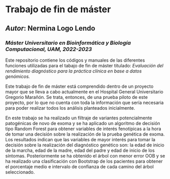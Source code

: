 # Trabajo de fin de máster 

## *Autor*: Nermina Logo Lendo

### *Máster Universitario en Bioinformática y Biología Computacional, UAM, 2022-2023*

Este repositorio contiene los códigos y manuales de las diferentes funciones utilizadas para el tabajo de fin de máster titulado: *Evaluación del rendimiento diagnóstico para la práctica clínica en base a datos genómicos.*

Este trabajo de fin de máster está comprendido dentro de un proyecto mayor que se lleva a cabo actualmente en el Hospital General Universitario Gregorio Marañón. Se trata, entonces, de una prueba piloto de este proyecto, por lo que no cuenta con toda la información que sería necesaria para poder realizar todos los análisis planteados inicialmente. 

En este trabajo se ha realizado un filtraje de variantes potencialmente patogénicas de novo de exoma y se ha aplicado un algoritmo de decisión tipo Random Forest para obtener variables de interés fenotípicas a la hora de tomar una decisión sobre la realización de la prueba genética de exoma. Los resultados indican que las variables de mayor interés para tomar la decisión sobre la realización del diagnóstico genético son: la edad de inicio de la marcha, edad de la madre, edad del padre y edad de inicio de los síntomas. Posteriormente se ha obtenido el árbol con menor error OOB y se ha realizado una clasificación con Bootstrap de los pacientes para obtener el porcentaje medio e intervalo de confianza de cada camino del árbol seleccionado.
